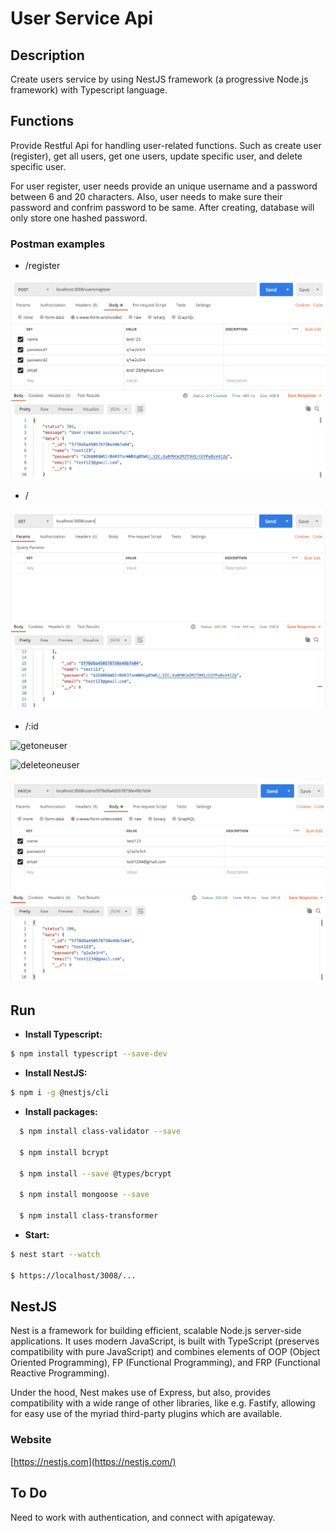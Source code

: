 # User Service Api

## Description

Create users service by using NestJS framework (a progressive Node.js framework) with Typescript language.

## Functions

Provide Restful Api for handling user-related functions. Such as create user (register), get all users, get one users, update specific user, and delete specific user.

For user register, user needs provide an unique username and a password between 6 and 20 characters. Also, user needs to make sure their password and confrim password to be same. After creating, database will only store one hashed password.

### Postman examples

- /register

![register](/pic/register.png)

- /

![getallusers](/pic/allusers.png)

- /:id

![getoneuser](/pic/getoneuser.png)

![deleteoneuser](/pic/deleteoneuser.png)

![updateoneuser](/pic/updateoneuser.png)

## Run

- **Install Typescript:**

```bash
$ npm install typescript --save-dev
```

- **Install NestJS:**

```bash
$ npm i -g @nestjs/cli
```

- **Install packages:**

```bash
  $ npm install class-validator --save

  $ npm install bcrypt

  $ npm install --save @types/bcrypt

  $ npm install mongoose --save

  $ npm install class-transformer
```

- **Start:**

```bash
$ nest start --watch

$ https://localhost/3008/...
```

## NestJS

Nest is a framework for building efficient, scalable Node.js server-side applications. It uses modern JavaScript, is built with TypeScript (preserves compatibility with pure JavaScript) and combines elements of OOP (Object Oriented Programming), FP (Functional Programming), and FRP (Functional Reactive Programming).

Under the hood, Nest makes use of Express, but also, provides compatibility with a wide range of other libraries, like e.g. Fastify, allowing for easy use of the myriad third-party plugins which are available.

### Website 

[https://nestjs.com](https://nestjs.com/)

## To Do

Need to work with authentication, and connect with apigateway.
